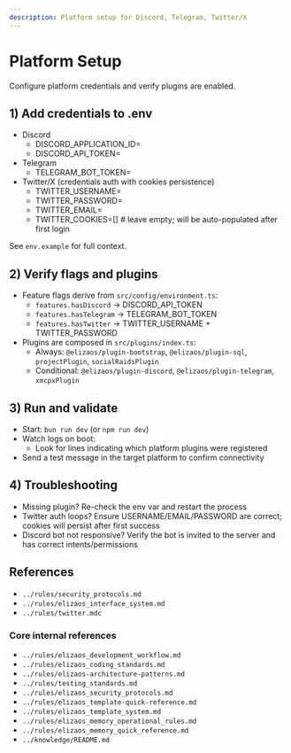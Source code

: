 ```yaml
---
description: Platform setup for Discord, Telegram, Twitter/X
---
```


# Platform Setup

Configure platform credentials and verify plugins are enabled.

## 1) Add credentials to .env
- Discord
  - DISCORD_APPLICATION_ID=
  - DISCORD_API_TOKEN=
- Telegram
  - TELEGRAM_BOT_TOKEN=
- Twitter/X (credentials auth with cookies persistence)
  - TWITTER_USERNAME=
  - TWITTER_PASSWORD=
  - TWITTER_EMAIL=
  - TWITTER_COOKIES=[]  # leave empty; will be auto-populated after first login

See `env.example` for full context.

## 2) Verify flags and plugins
- Feature flags derive from `src/config/environment.ts`:
  - `features.hasDiscord` → DISCORD_API_TOKEN
  - `features.hasTelegram` → TELEGRAM_BOT_TOKEN
  - `features.hasTwitter` → TWITTER_USERNAME + TWITTER_PASSWORD
- Plugins are composed in `src/plugins/index.ts`:
  - Always: `@elizaos/plugin-bootstrap`, `@elizaos/plugin-sql`, `projectPlugin`, `socialRaidsPlugin`
  - Conditional: `@elizaos/plugin-discord`, `@elizaos/plugin-telegram`, `xmcpxPlugin`

## 3) Run and validate
- Start: `bun run dev` (or `npm run dev`)
- Watch logs on boot:
  - Look for lines indicating which platform plugins were registered
- Send a test message in the target platform to confirm connectivity

## 4) Troubleshooting
- Missing plugin? Re-check the env var and restart the process
- Twitter auth loops? Ensure USERNAME/EMAIL/PASSWORD are correct; cookies will persist after first success
- Discord bot not responsive? Verify the bot is invited to the server and has correct intents/permissions

## References
- `../rules/security_protocols.md`
- `../rules/elizaos_interface_system.md`
- `../rules/twitter.mdc`

### Core internal references
- `../rules/elizaos_development_workflow.md`
- `../rules/elizaos_coding_standards.md`
- `../rules/elizaos-architecture-patterns.md`
- `../rules/testing_standards.md`
- `../rules/elizaos_security_protocols.md`
- `../rules/elizaos_template-quick-reference.md`
- `../rules/elizaos_template_system.md`
- `../rules/elizaos_memory_operational_rules.md`
- `../rules/elizaos_memory_quick_reference.md`
- `../knowledge/README.md`
